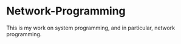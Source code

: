 Network-Programming
===================
This is my work on system programming, and in particular, network programming.
